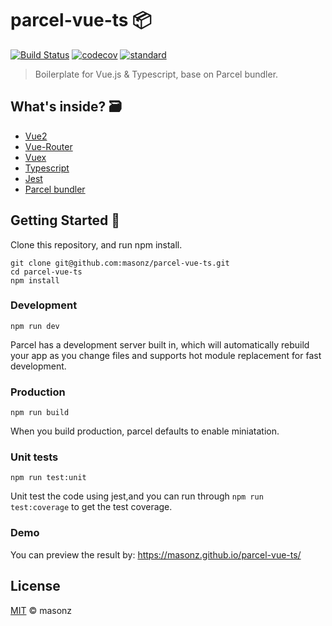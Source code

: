 # parcel-vue-ts 📦
[![Build Status][travis-image]][travis-url]
[![codecov][codecov-image]][codecov-url]
[![standard][standard-image]][standard-url]
> Boilerplate for Vue.js & Typescript, base on Parcel bundler.

## What's inside? 🗃
* [Vue2](https://github.com/vuejs/vue)
* [Vue-Router](https://github.com/vuejs/vue-router)
* [Vuex](https://github.com/vuejs/vuex)
* [Typescript](https://github.com/Microsoft/TypeScript)
* [Jest](https://github.com/facebook/jest)
* [Parcel bundler](https://github.com/parcel-bundler/parcel)

## Getting Started 🚀
Clone this repository, and run npm install.
```
git clone git@github.com:masonz/parcel-vue-ts.git
cd parcel-vue-ts
npm install
```

### Development
```
npm run dev
```
Parcel has a development server built in, which will automatically rebuild your app as you change files and supports hot module replacement for fast development.

### Production
```
npm run build
```
When you build production, parcel defaults to enable miniatation.

### Unit tests
```
npm run test:unit
```
Unit test the code using jest,and you can run through ` npm run test:coverage ` to get the test coverage.

### Demo
You can preview the result by: https://masonz.github.io/parcel-vue-ts/

## License
[MIT](https://github.com/masonz/parcel-vue-ts/blob/master/LICENSE) © masonz

[travis-image]: https://travis-ci.org/masonz/parcel-vue-ts.svg?branch=master
[travis-url]: https://travis-ci.org/masonz/parcel-vue-ts
[codecov-image]: https://codecov.io/gh/masonz/parcel-vue-ts/branch/master/graph/badge.svg
[codecov-url]: https://codecov.io/gh/masonz/parcel-vue-ts
[standard-image]: https://img.shields.io/badge/code_style-standard-brightgreen.svg
[standard-url]: https://github.com/standard/standard
